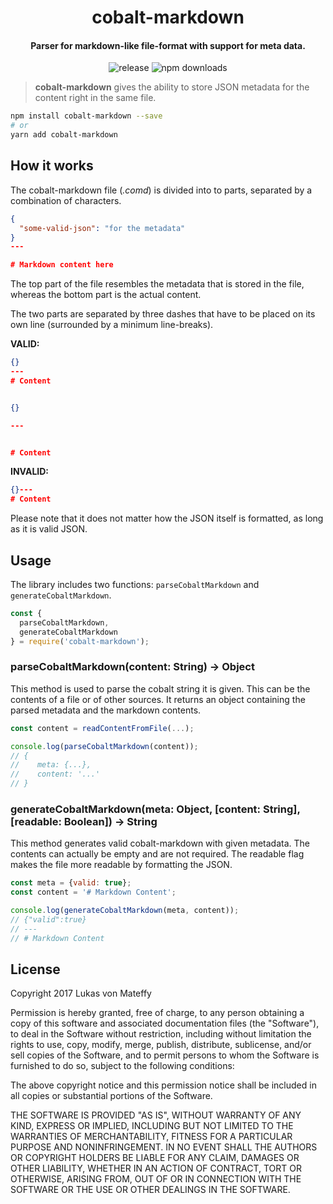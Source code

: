 <h1 align="center">cobalt-markdown</h1>
<h4 align="center">
  Parser for markdown-like file-format with support for meta data.
</h4>
<p align="center">
  <img alt="release" src="https://img.shields.io/github/release/capevace/cobalt.svg">
  <img alt="npm downloads" src="https://img.shields.io/npm/dt/cobalt-markdown.svg">
</p>

> **cobalt-markdown** gives the ability to store JSON metadata for the content right in the same file.

```bash
npm install cobalt-markdown --save
# or
yarn add cobalt-markdown
```

## How it works
The cobalt-markdown file (*.comd*) is divided into to parts, separated by a combination of characters.

```json
{
  "some-valid-json": "for the metadata"
}
---

# Markdown content here
```

The top part of the file resembles the metadata that is stored in the file, whereas the bottom part is the actual content.

The two parts are separated by three dashes that have to be placed on its own line (surrounded by a minimum line-breaks).

**VALID:**
```json
{}
---
# Content


{}

---


# Content

```

**INVALID:**
```json
{}---
# Content
```

Please note that it does not matter how the JSON itself is formatted, as long as it is valid JSON.

## Usage
The library includes two functions: `parseCobaltMarkdown` and `generateCobaltMarkdown`.

```js
const {
  parseCobaltMarkdown,
  generateCobaltMarkdown
} = require('cobalt-markdown');

```

### parseCobaltMarkdown(content: String) -> Object
This method is used to parse the cobalt string it is given. This can be the contents of a file or of other sources.
It returns an object containing the parsed metadata and the markdown contents.

```js
const content = readContentFromFile(...);

console.log(parseCobaltMarkdown(content));
// {
//    meta: {...},
//    content: '...'
// }
```

### generateCobaltMarkdown(meta: Object, [content: String], [readable: Boolean]) -> String
This method generates valid cobalt-markdown with given metadata. The contents can actually be empty and are not required.
The readable flag makes the file more readable by formatting the JSON.

```js
const meta = {valid: true};
const content = '# Markdown Content';

console.log(generateCobaltMarkdown(meta, content));
// {"valid":true}
// ---
// # Markdown Content
```

## License
Copyright 2017 Lukas von Mateffy

Permission is hereby granted, free of charge, to any person obtaining a copy of this software and associated documentation files (the "Software"), to deal in the Software without restriction, including without limitation the rights to use, copy, modify, merge, publish, distribute, sublicense, and/or sell copies of the Software, and to permit persons to whom the Software is furnished to do so, subject to the following conditions:

The above copyright notice and this permission notice shall be included in all copies or substantial portions of the Software.

THE SOFTWARE IS PROVIDED "AS IS", WITHOUT WARRANTY OF ANY KIND, EXPRESS OR IMPLIED, INCLUDING BUT NOT LIMITED TO THE WARRANTIES OF MERCHANTABILITY, FITNESS FOR A PARTICULAR PURPOSE AND NONINFRINGEMENT. IN NO EVENT SHALL THE AUTHORS OR COPYRIGHT HOLDERS BE LIABLE FOR ANY CLAIM, DAMAGES OR OTHER LIABILITY, WHETHER IN AN ACTION OF CONTRACT, TORT OR OTHERWISE, ARISING FROM, OUT OF OR IN CONNECTION WITH THE SOFTWARE OR THE USE OR OTHER DEALINGS IN THE SOFTWARE.
